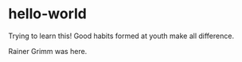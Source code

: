 # hello-world
Trying to learn this!
Good habits formed at youth make all difference.

Rainer Grimm was here.

